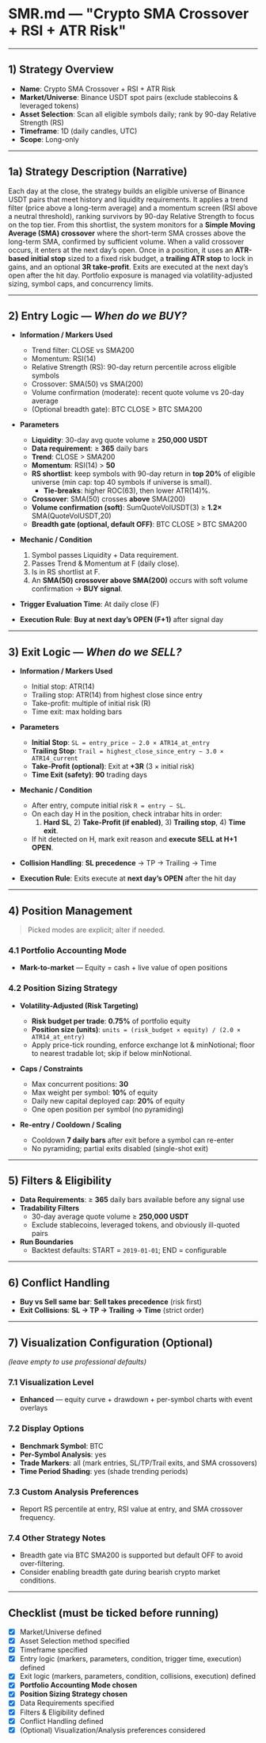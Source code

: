 # SMR.md — "Crypto SMA Crossover + RSI + ATR Risk"

---

## 1) Strategy Overview
- **Name**: Crypto SMA Crossover + RSI + ATR Risk
- **Market/Universe**: Binance USDT spot pairs (exclude stablecoins & leveraged tokens)
- **Asset Selection**: Scan all eligible symbols daily; rank by 90-day Relative Strength (RS)
- **Timeframe**: 1D (daily candles, UTC)
- **Scope**: Long-only

---

## 1a) Strategy Description (Narrative)
Each day at the close, the strategy builds an eligible universe of Binance USDT pairs that meet history and liquidity requirements. It applies a trend filter (price above a long-term average) and a momentum screen (RSI above a neutral threshold), ranking survivors by 90-day Relative Strength to focus on the top tier. From this shortlist, the system monitors for a **Simple Moving Average (SMA) crossover** where the short-term SMA crosses above the long-term SMA, confirmed by sufficient volume. When a valid crossover occurs, it enters at the next day’s open. Once in a position, it uses an **ATR-based initial stop** sized to a fixed risk budget, a **trailing ATR stop** to lock in gains, and an optional **3R take-profit**. Exits are executed at the next day’s open after the hit day. Portfolio exposure is managed via volatility-adjusted sizing, symbol caps, and concurrency limits.

---

## 2) Entry Logic — *When do we BUY?*
- **Information / Markers Used**
  - Trend filter: CLOSE vs SMA200
  - Momentum: RSI(14)
  - Relative Strength (RS): 90-day return percentile across eligible symbols
  - Crossover: SMA(50) vs SMA(200)
  - Volume confirmation (moderate): recent quote volume vs 20-day average
  - (Optional breadth gate): BTC CLOSE > BTC SMA200

- **Parameters**
  - **Liquidity**: 30-day avg quote volume ≥ **250,000 USDT**
  - **Data requirement**: ≥ **365** daily bars
  - **Trend**: CLOSE > SMA200
  - **Momentum**: RSI(14) > **50**
  - **RS shortlist**: keep symbols with 90-day return in **top 20%** of eligible universe (min cap: top 40 symbols if universe is small).  
    - **Tie-breaks**: higher ROC(63), then lower ATR(14)%.
  - **Crossover**: SMA(50) crosses **above** SMA(200)
  - **Volume confirmation (soft)**: SumQuoteVolUSDT(3) ≥ **1.2×** SMA(QuoteVolUSDT,20)
  - **Breadth gate (optional, default OFF)**: BTC CLOSE > BTC SMA200

- **Mechanic / Condition**
  1. Symbol passes Liquidity + Data requirement.
  2. Passes Trend & Momentum at F (daily close).
  3. Is in RS shortlist at F.
  4. An **SMA(50) crossover above SMA(200)** occurs with soft volume confirmation → **BUY signal**.

- **Trigger Evaluation Time**: At daily close (F)  
- **Execution Rule**: **Buy at next day’s OPEN (F+1)** after signal day

---

## 3) Exit Logic — *When do we SELL?*
- **Information / Markers Used**
  - Initial stop: ATR(14)
  - Trailing stop: ATR(14) from highest close since entry
  - Take-profit: multiple of initial risk (R)
  - Time exit: max holding bars

- **Parameters**
  - **Initial Stop**: `SL = entry_price − 2.0 × ATR14_at_entry`
  - **Trailing Stop**: `Trail = highest_close_since_entry − 3.0 × ATR14_current`
  - **Take-Profit (optional)**: Exit at **+3R** (3 × initial risk)
  - **Time Exit (safety)**: **90** trading days

- **Mechanic / Condition**
  - After entry, compute initial risk `R = entry − SL`.
  - On each day H in the position, check intrabar hits in order:
    1) **Hard SL**, 2) **Take-Profit (if enabled)**, 3) **Trailing stop**, 4) **Time exit**.
  - If hit detected on H, mark exit reason and **execute SELL at H+1 OPEN**.

- **Collision Handling**: **SL precedence** → TP → Trailing → Time  
- **Execution Rule**: Exits execute at **next day’s OPEN** after the hit day

---

## 4) Position Management
> Picked modes are explicit; alter if needed.

### 4.1 Portfolio Accounting Mode
- **Mark-to-market** — Equity = cash + live value of open positions

### 4.2 Position Sizing Strategy
- **Volatility-Adjusted (Risk Targeting)**
  - **Risk budget per trade**: **0.75%** of portfolio equity
  - **Position size (units)**: `units = (risk_budget × equity) / (2.0 × ATR14_at_entry)`
  - Apply price-tick rounding, enforce exchange lot & minNotional; floor to nearest tradable lot; skip if below minNotional.

- **Caps / Constraints**
  - Max concurrent positions: **30**
  - Max weight per symbol: **10%** of equity
  - Daily new capital deployed cap: **20%** of equity
  - One open position per symbol (no pyramiding)

- **Re-entry / Cooldown / Scaling**
  - Cooldown **7 daily bars** after exit before a symbol can re-enter
  - No pyramiding; partial exits disabled (single-shot exit)

---

## 5) Filters & Eligibility
- **Data Requirements**: ≥ **365** daily bars available before any signal use
- **Tradability Filters**
  - 30-day average quote volume ≥ **250,000 USDT**
  - Exclude stablecoins, leveraged tokens, and obviously ill-quoted pairs
- **Run Boundaries**
  - Backtest defaults: START = `2019-01-01`; END = configurable

---

## 6) Conflict Handling
- **Buy vs Sell same bar**: **Sell takes precedence** (risk first)  
- **Exit Collisions**: **SL → TP → Trailing → Time** (strict order)

---

## 7) Visualization Configuration (Optional)
*(leave empty to use professional defaults)*

### 7.1 Visualization Level
- **Enhanced** — equity curve + drawdown + per-symbol charts with event overlays

### 7.2 Display Options
- **Benchmark Symbol**: BTC
- **Per-Symbol Analysis**: yes
- **Trade Markers**: all (mark entries, SL/TP/Trail exits, and SMA crossovers)
- **Time Period Shading**: yes (shade trending periods)

### 7.3 Custom Analysis Preferences
- Report RS percentile at entry, RSI value at entry, and SMA crossover frequency.

### 7.4 Other Strategy Notes
- Breadth gate via BTC SMA200 is supported but default OFF to avoid over-filtering.
- Consider enabling breadth gate during bearish crypto market conditions.

---

## Checklist (must be ticked before running)
- [x] Market/Universe defined  
- [x] Asset Selection method specified  
- [x] Timeframe specified  
- [x] Entry logic (markers, parameters, condition, trigger time, execution) defined  
- [x] Exit logic (markers, parameters, condition, collisions, execution) defined  
- [x] **Portfolio Accounting Mode chosen**  
- [x] **Position Sizing Strategy chosen**  
- [x] Data Requirements specified  
- [x] Filters & Eligibility defined  
- [x] Conflict Handling defined  
- [x] (Optional) Visualization/Analysis preferences considered